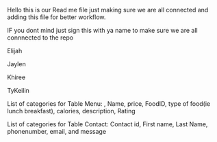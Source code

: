 Hello this is our Read me file just making sure we are all connected and adding this file for better workflow.

IF you dont mind just sign this with ya name to make sure we are all connnected to the repo  

Elijah

Jaylen

Khiree

TyKeilin










List of categories for Table Menu: , Name, price, FoodID, type of food(ie lunch breakfast), calories, description, Rating


List of categories for Table Contact: Contact id, First name, Last Name, phonenumber, email, and message
